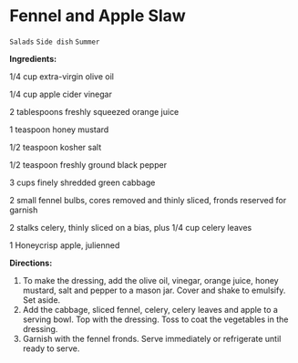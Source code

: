 # Fennel and Apple Slaw

`Salads` `Side dish` `Summer`

**Ingredients:**

1/4 cup extra-virgin olive oil

1/4 cup apple cider vinegar

2 tablespoons freshly squeezed orange juice

1 teaspoon honey mustard

1/2 teaspoon kosher salt

1/2 teaspoon freshly ground black pepper

3 cups finely shredded green cabbage

2 small fennel bulbs, cores removed and thinly sliced, fronds reserved for garnish

2 stalks celery, thinly sliced on a bias, plus 1/4 cup celery leaves

1 Honeycrisp apple, julienned

**Directions:**

1. To make the dressing, add the olive oil, vinegar, orange juice, honey mustard, salt and pepper to a mason jar. Cover and shake to emulsify. Set aside.
2. Add the cabbage, sliced fennel, celery, celery leaves and apple to a serving bowl. Top with the dressing. Toss to coat the vegetables in the dressing.
3. Garnish with the fennel fronds. Serve immediately or refrigerate until ready to serve.
